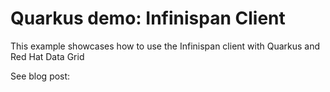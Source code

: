 # Quarkus demo: Infinispan Client

This example showcases how to use the Infinispan client with Quarkus and Red Hat Data Grid

See blog post:
